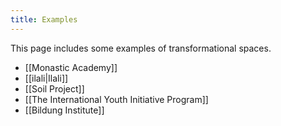 ```yaml
---
title: Examples
---
```


This page includes some examples of transformational spaces. 

- [[Monastic Academy]]
- [[ilali|Ilali]]
- [[Soil Project]]
- [[The International Youth Initiative Program]]
- [[Bildung Institute]]
